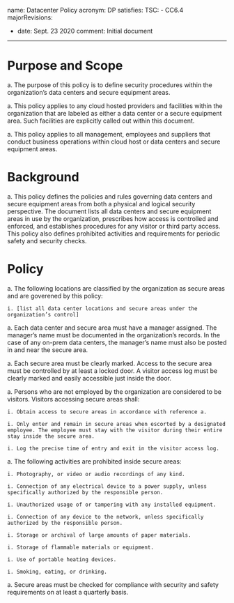 name: Datacenter Policy
acronym: DP
satisfies:
  TSC:
    - CC6.4
majorRevisions:
  - date: Sept. 23 2020
    comment: Initial document
---

# Purpose and Scope

a. The purpose of this policy is to define security procedures within the organization’s data centers and secure equipment areas.

a. This policy applies to any cloud hosted providers and facilities within the organization that are labeled as either a data center or a secure equipment area. Such facilities are explicitly called out within this document.

a. This policy applies to all management, employees and suppliers that conduct business operations within cloud host or data centers and secure equipment areas.

# Background

a. This policy defines the policies and rules governing data centers and secure equipment areas from both a physical and logical security perspective. The document lists all data centers and secure equipment areas in use by the organization, prescribes how access is controlled and enforced, and establishes procedures for any visitor or third party access. This policy also defines prohibited activities and requirements for periodic safety and security checks.

# Policy

a. The following locations are classified by the organization as secure areas and are goverened by this policy:

    i. [list all data center locations and secure areas under the organization’s control]

a. Each data center and secure area must have a manager assigned. The manager’s name must be documented in the organization’s records. In the case of any on-prem data centers, the manager’s name must also be posted in and near the secure area.

a. Each secure area must be clearly marked. Access to the secure area must be controlled by at least a locked door. A visitor access log must be clearly marked and easily accessible just inside the door.

a. Persons who are not employed by the organization are considered to be visitors. Visitors accessing secure areas shall:

    i. Obtain access to secure areas in accordance with reference a.

    i. Only enter and remain in secure areas when escorted by a designated employee. The employee must stay with the visitor during their entire stay inside the secure area.

    i. Log the precise time of entry and exit in the visitor access log.

a. The following activities are prohibited inside secure areas:

    i. Photography, or video or audio recordings of any kind.

    i. Connection of any electrical device to a power supply, unless specifically authorized by the responsible person.

    i. Unauthorized usage of or tampering with any installed equipment.

    i. Connection of any device to the network, unless specifically authorized by the responsible person.

    i. Storage or archival of large amounts of paper materials.

    i. Storage of flammable materials or equipment.

    i. Use of portable heating devices.

    i. Smoking, eating, or drinking.

a. Secure areas must be checked for compliance with security and safety requirements on at least a quarterly basis.
